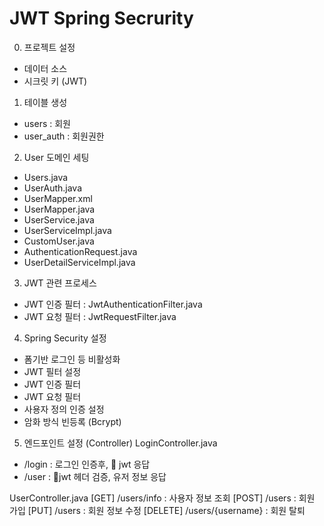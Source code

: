 
# JWT Spring Secrurity

0. 프로젝트 설정
 - 데이터 소스
 - 시크릿 키 (JWT)


1. 테이블 생성
 - users       : 회원
 - user_auth   : 회원권한

2. User  도메인 세팅
 - Users.java
 - UserAuth.java
 - UserMapper.xml
 - UserMapper.java
 - UserService.java
 - UserServiceImpl.java
 - CustomUser.java
 - AuthenticationRequest.java
 - UserDetailServiceImpl.java

3. JWT 관련 프로세스
 - JWT 인증 필터 : JwtAuthenticationFilter.java
 - JWT 요청 필터 : JwtRequestFilter.java

4. Spring Security 설정
 - 폼기반 로그인 등 비활성화
 - JWT 필터 설정
  - JWT 인증 필터
  - JWT 요청 필터
- 사용자 정의 인증 설정
- 암화 방식 빈등록 (Bcrypt)

5. 엔드포인트 설정 (Controller)
  LoginController.java
 - /login   : 로그인 인증후, 💍 jwt 응답
 - /user    : 💍jwt 헤더 검증, 유저 정보 응답 

 UserController.java
 [GET]    /users/info         : 사용자 정보 조회
 [POST]   /users              : 회원 가입
 [PUT]    /users              : 회원 정보 수정
 [DELETE] /users/{username}   : 회원 탈퇴
